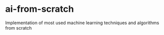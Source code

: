 # ai-from-scratch
Implementation of most used machine learning techniques and algorithms from scratch
